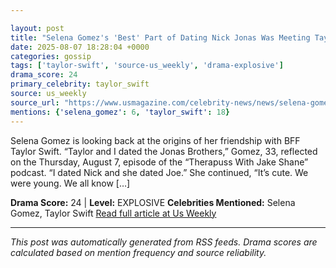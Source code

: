 ```yaml
---

layout: post
title: "Selena Gomez's 'Best' Part of Dating Nick Jonas Was Meeting Taylor Swift"
date: 2025-08-07 18:28:04 +0000
categories: gossip
tags: ['taylor-swift', 'source-us_weekly', 'drama-explosive']
drama_score: 24
primary_celebrity: taylor_swift
source: us_weekly
source_url: "https://www.usmagazine.com/celebrity-news/news/selena-gomez-calls-taylor-swift-the-best-thing-from-dating-nick-jonas/"
mentions: {'selena_gomez': 6, 'taylor_swift': 18}
---
```


Selena Gomez is looking back at the origins of her friendship with BFF Taylor Swift. “Taylor and I dated the Jonas Brothers,” Gomez, 33, reflected on the Thursday, August 7, episode of the “Therapuss With Jake Shane” podcast. “I dated Nick and she dated Joe.” She continued, “It’s cute. We were young. We all know […]

**Drama Score:** 24 | **Level:** EXPLOSIVE **Celebrities Mentioned:** Selena Gomez, Taylor Swift [Read full article at Us Weekly](https://www.usmagazine.com/celebrity-news/news/selena-gomez-calls-taylor-swift-the-best-thing-from-dating-nick-jonas/)

---

*This post was automatically generated from RSS feeds. Drama scores are calculated based on mention frequency and source reliability.*
